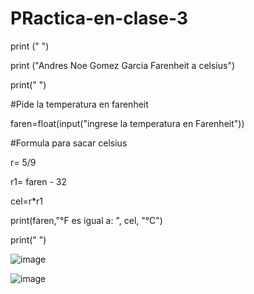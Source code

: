 # PRactica-en-clase-3

print (" ")

print ("Andres Noe Gomez Garcia Farenheit a celsius")

print(" ")

#Pide la temperatura en farenheit

faren=float(input("ingrese la temperatura en Farenheit"))


#Formula para sacar celsius

r= 5/9

r1= faren - 32

cel=r*r1

print(faren,"°F es igual a: ", cel, "°C")

print(" ")

![image](https://github.com/user-attachments/assets/e4b01d88-9429-4da3-82cf-7f1166f1279f)

![image](https://github.com/user-attachments/assets/e92f7ae7-d3e0-4dfc-bef1-fc2c405441a7)

